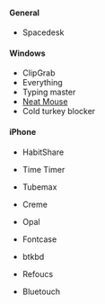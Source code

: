 #### General
- Spacedesk

#### Windows
- ClipGrab 
- Everything
- Typing master 
- [Neat Mouse](https://neatdecisions.com/products/neatmouse/)
- Cold turkey blocker

#### iPhone
- HabitShare
- Time Timer
- Tubemax
- Creme
- Opal

- Fontcase
- btkbd
- Refoucs
- Bluetouch 